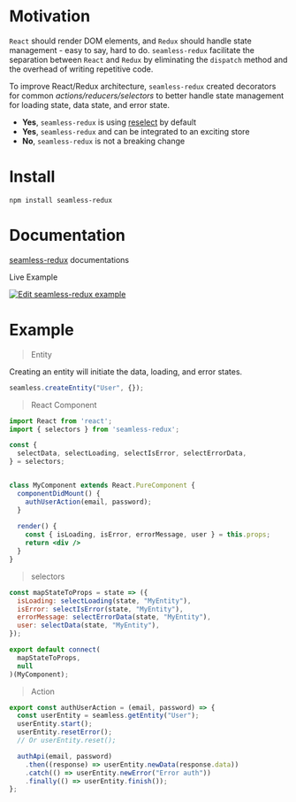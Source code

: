 # Motivation

`React` should render DOM elements, and `Redux` should handle state management - easy to say, hard to do.
`seamless-redux` facilitate the separation between `React` and `Redux` by eliminating the `dispatch` method and the overhead of writing repetitive code.

To improve  React/Redux architecture, `seamless-redux` created decorators for common *actions/reducers/selectors* to better handle state management for loading state, data state, and error state.

* **Yes**, `seamless-redux` is using [reselect](https://github.com/reduxjs/reselect) by default
* **Yes**, `seamless-redux` and can be integrated to an exciting store
* **No**, `seamless-redux` is not a breaking change
</aside>

# Install
`npm install seamless-redux`

# Documentation
[seamless-redux](https://bnbarak.github.io/seamless-redux) documentations

Live Example

[![Edit seamless-redux example](https://codesandbox.io/static/img/play-codesandbox.svg)](https://codesandbox.io/s/react-example-2q9be?fontsize=14)
# Example

> Entity

Creating an entity will initiate the data, loading, and error states.

```jsx
seamless.createEntity("User", {});
```


> React Component

```jsx
import React from 'react';
import { selectors } from 'seamless-redux';

const {
  selectData, selectLoading, selectIsError, selectErrorData,
} = selectors;


class MyComponent extends React.PureComponent {
  componentDidMount() {
    authUserAction(email, password);
  }
 
  render() {
    const { isLoading, isError, errorMessage, user } = this.props;
    return <div />
  }
}
```

> selectors

```jsx
const mapStateToProps = state => ({
  isLoading: selectLoading(state, "MyEntity"),
  isError: selectIsError(state, "MyEntity"),
  errorMessage: selectErrorData(state, "MyEntity"),
  user: selectData(state, "MyEntity"),
});

export default connect(
  mapStateToProps,
  null
)(MyComponent);
```

> Action

```jsx
export const authUserAction = (email, password) => {
  const userEntity = seamless.getEntity("User");
  userEntity.start();
  userEntity.resetError();
  // Or userEntity.reset();

  authApi(email, password)
    .then((response) => userEntity.newData(response.data))
    .catch(() => userEntity.newError("Error auth"))
    .finally(() => userEntity.finish());
};
```
